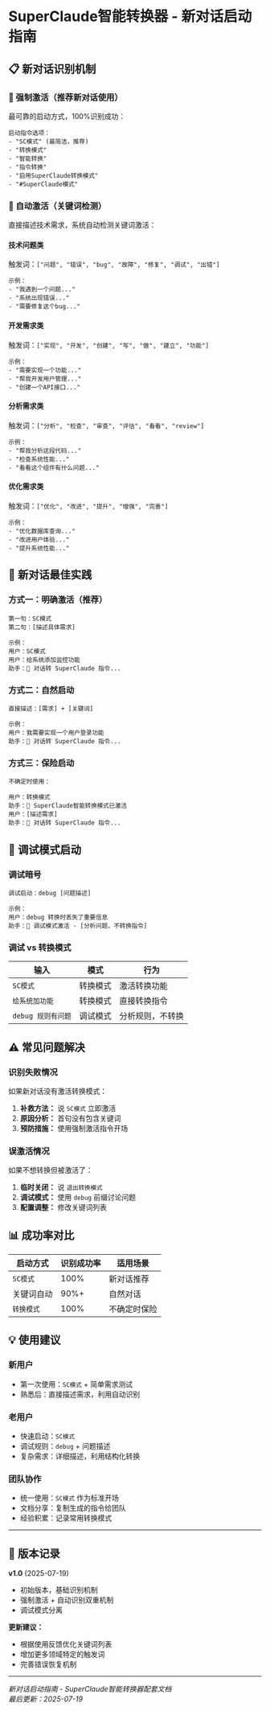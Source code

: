 # SuperClaude智能转换器 - 新对话启动指南

## 📋 新对话识别机制

### 🎯 强制激活（推荐新对话使用）
最可靠的启动方式，100%识别成功：

```
启动指令选项：
- "SC模式" (最简洁，推荐)
- "转换模式" 
- "智能转换"
- "指令转换"
- "启用SuperClaude转换模式"
- "#SuperClaude模式"
```

### 🔄 自动激活（关键词检测）
直接描述技术需求，系统自动检测关键词激活：

#### 技术问题类
触发词：`["问题", "错误", "bug", "故障", "修复", "调试", "出错"]`
```
示例：
- "我遇到一个问题..."
- "系统出现错误..."
- "需要修复这个bug..."
```

#### 开发需求类  
触发词：`["实现", "开发", "创建", "写", "做", "建立", "功能"]`
```
示例：
- "需要实现一个功能..."
- "帮我开发用户管理..."
- "创建一个API接口..."
```

#### 分析需求类
触发词：`["分析", "检查", "审查", "评估", "看看", "review"]`
```
示例：
- "帮我分析这段代码..."
- "检查系统性能..."
- "看看这个组件有什么问题..."
```

#### 优化需求类
触发词：`["优化", "改进", "提升", "增强", "完善"]`
```
示例：
- "优化数据库查询..."
- "改进用户体验..."
- "提升系统性能..."
```

## 🚀 新对话最佳实践

### 方式一：明确激活（推荐）
```
第一句：SC模式
第二句：[描述具体需求]

示例：
用户：SC模式
用户：给系统添加监控功能
助手：🔄 对话转 SuperClaude 指令...
```

### 方式二：自然启动
```
直接描述：[需求] + [关键词]

示例：
用户：我需要实现一个用户登录功能
助手：🔄 对话转 SuperClaude 指令...
```

### 方式三：保险启动
```
不确定时使用：

用户：转换模式
助手：🔄 SuperClaude智能转换模式已激活
用户：[描述需求]
助手：🔄 对话转 SuperClaude 指令...
```

## 🔧 调试模式启动

### 调试暗号
```
调试启动：debug [问题描述]

示例：
用户：debug 转换时丢失了重要信息
助手：🔧 调试模式激活 - [分析问题，不转换指令]
```

### 调试 vs 转换模式
| 输入 | 模式 | 行为 |
|------|------|------|
| `SC模式` | 转换模式 | 激活转换功能 |
| `给系统加功能` | 转换模式 | 直接转换指令 |
| `debug 规则有问题` | 调试模式 | 分析规则，不转换 |

## ⚠️ 常见问题解决

### 识别失败情况
如果新对话没有激活转换模式：

1. **补救方法：** 说 `SC模式` 立即激活
2. **原因分析：** 首句没有包含关键词
3. **预防措施：** 使用强制激活指令开场

### 误激活情况
如果不想转换但被激活了：

1. **临时关闭：** 说 `退出转换模式`
2. **调试模式：** 使用 `debug` 前缀讨论问题
3. **配置调整：** 修改关键词列表

## 📊 成功率对比

| 启动方式 | 识别成功率 | 适用场景 |
|----------|------------|----------|
| `SC模式` | 100% | 新对话推荐 |
| 关键词自动 | 90%+ | 自然对话 |
| `转换模式` | 100% | 不确定时保险 |

## 💡 使用建议

### 新用户
- 第一次使用：`SC模式` + 简单需求测试
- 熟悉后：直接描述需求，利用自动识别

### 老用户  
- 快速启动：`SC模式`
- 调试规则：`debug` + 问题描述
- 复杂需求：详细描述，利用结构化转换

### 团队协作
- 统一使用：`SC模式` 作为标准开场
- 文档分享：复制生成的指令给团队
- 经验积累：记录常用转换模式

---

## 🔄 版本记录

**v1.0** (2025-07-19)
- 初始版本，基础识别机制
- 强制激活 + 自动识别双重机制
- 调试模式分离

**更新建议：**
- 根据使用反馈优化关键词列表
- 增加更多领域特定的触发词
- 完善错误恢复机制

---

*新对话启动指南 - SuperClaude智能转换器配套文档*  
*最后更新：2025-07-19*